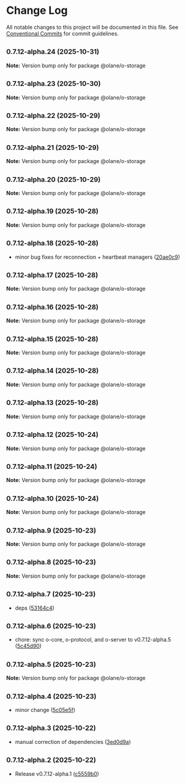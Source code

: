 # Change Log

All notable changes to this project will be documented in this file.
See [Conventional Commits](https://conventionalcommits.org) for commit guidelines.

## <small>0.7.12-alpha.24 (2025-10-31)</small>

**Note:** Version bump only for package @olane/o-storage

## <small>0.7.12-alpha.23 (2025-10-30)</small>

**Note:** Version bump only for package @olane/o-storage

## <small>0.7.12-alpha.22 (2025-10-29)</small>

**Note:** Version bump only for package @olane/o-storage

## <small>0.7.12-alpha.21 (2025-10-29)</small>

**Note:** Version bump only for package @olane/o-storage

## <small>0.7.12-alpha.20 (2025-10-29)</small>

**Note:** Version bump only for package @olane/o-storage

## <small>0.7.12-alpha.19 (2025-10-28)</small>

**Note:** Version bump only for package @olane/o-storage

## <small>0.7.12-alpha.18 (2025-10-28)</small>

- minor bug fixes for reconnection + heartbeat managers ([20ae0c9](https://github.com/olane-labs/olane/commit/20ae0c9))

## <small>0.7.12-alpha.17 (2025-10-28)</small>

**Note:** Version bump only for package @olane/o-storage

## <small>0.7.12-alpha.16 (2025-10-28)</small>

**Note:** Version bump only for package @olane/o-storage

## <small>0.7.12-alpha.15 (2025-10-28)</small>

**Note:** Version bump only for package @olane/o-storage

## <small>0.7.12-alpha.14 (2025-10-28)</small>

**Note:** Version bump only for package @olane/o-storage

## <small>0.7.12-alpha.13 (2025-10-28)</small>

**Note:** Version bump only for package @olane/o-storage

## <small>0.7.12-alpha.12 (2025-10-24)</small>

**Note:** Version bump only for package @olane/o-storage

## <small>0.7.12-alpha.11 (2025-10-24)</small>

**Note:** Version bump only for package @olane/o-storage

## <small>0.7.12-alpha.10 (2025-10-24)</small>

**Note:** Version bump only for package @olane/o-storage

## <small>0.7.12-alpha.9 (2025-10-23)</small>

**Note:** Version bump only for package @olane/o-storage

## <small>0.7.12-alpha.8 (2025-10-23)</small>

**Note:** Version bump only for package @olane/o-storage

## <small>0.7.12-alpha.7 (2025-10-23)</small>

- deps ([53164c4](https://github.com/olane-labs/olane/commit/53164c4))

## <small>0.7.12-alpha.6 (2025-10-23)</small>

- chore: sync o-core, o-protocol, and o-server to v0.7.12-alpha.5 ([5c45d90](https://github.com/olane-labs/olane/commit/5c45d90))

## <small>0.7.12-alpha.5 (2025-10-23)</small>

**Note:** Version bump only for package @olane/o-storage

## <small>0.7.12-alpha.4 (2025-10-23)</small>

- minor change ([5c05e5f](https://github.com/olane-labs/olane/commit/5c05e5f))

## <small>0.7.12-alpha.3 (2025-10-22)</small>

- manual correction of dependencies ([3ed0d9a](https://github.com/olane-labs/olane/commit/3ed0d9a))

## <small>0.7.12-alpha.2 (2025-10-22)</small>

- Release v0.7.12-alpha.1 ([c5559b0](https://github.com/olane-labs/olane/commit/c5559b0))
